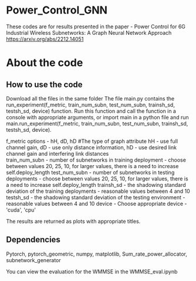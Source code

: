 # Power_Control_GNN
These codes are for results presented in the paper - Power Control for 6G Industrial Wireless Subnetworks: A Graph Neural Network Approach
https://arxiv.org/abs/2212.14051

# About the code
## How to use the code
Download all the files in the same folder
The file main.py contains the run_experiment(f_metric, train_num_subn, test_num_subn, trainsh_sd, testsh_sd, device) function. Run this function and call the function in a console with appropriate arguments, or import main in a python file and run main.run_experiment(f_metric, train_num_subn, test_num_subn, trainsh_sd, testsh_sd, device).

f_metric options - hH, dD, hD #The type of graph attribute hH - use full channel gain, dD - use only distance information, hD - use desired link channel gain and  interfering link distances  
train_num_subn - number of subnetworks in training deployment - choose between values 20, 25, 10, for larger values, there is a need to increase self.deploy_length
test_num_subn  - number of subnetworks in testing deployments - choose between values 20, 25, 10, for larger values, there is a need to increase self.deploy_length
trainsh_sd - the shadowing standard deviation of the training deployments - reasonable values between 4 and 10
testsh_sd - the shadowing standard deviation of the testing environment - reasonable values between 4 and 10
device - Choose appropriate device - 'cuda', 'cpu'

The results are returned as plots with appropriate titles.

## Dependencies
Pytorch, pytorch_geometric, numpy, matplotlib, Sum_rate_power_allocator, subnetwork_generator

You can view the evaluation for the WMMSE in the WMMSE_eval.ipynb
